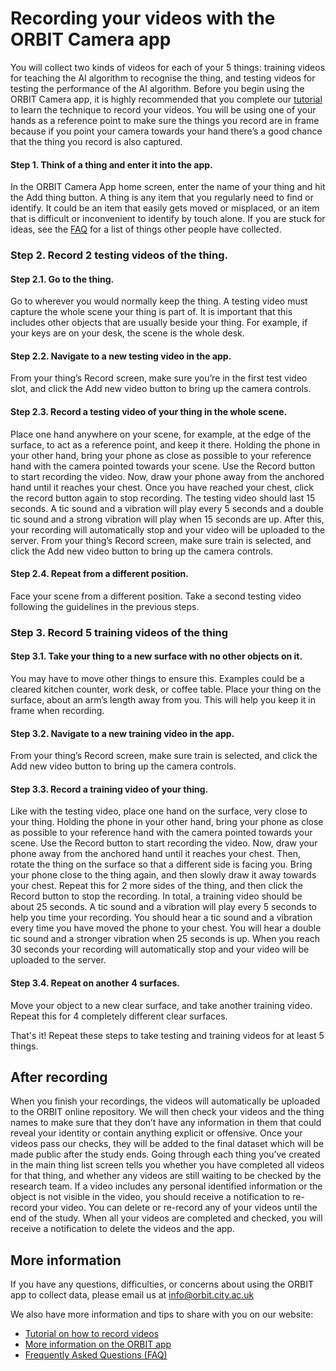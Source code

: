 # Recording your videos with the ORBIT Camera app

You will collect two kinds of videos for each of your 5 things: training videos for teaching the AI algorithm to recognise the thing, and testing videos for testing the performance of the AI algorithm. Before you begin using the ORBIT Camera app, it is highly recommended that you complete our [tutorial](https://orbit.city.ac.uk/phase-2-data-collection/#Tutorial
) to learn the technique to record your videos. You will be using one of your hands as a reference point to make sure the things you record are in frame because if you point your camera towards your hand there’s a good chance that the thing you record is also captured.  

#### Step 1. Think of a thing and enter it into the app.
In the ORBIT Camera App home screen, enter the name of your thing and hit the Add thing button. A thing is any item that you regularly need to find or identify. It could be an item that easily gets moved or misplaced, or an item that is difficult or inconvenient to identify by touch alone. If you are stuck for ideas, see the [FAQ](https://orbit.city.ac.uk/phase-2-data-collection/#FAQs
) for a list of things other people have collected. 

### Step 2. Record 2 testing videos of the thing.

#### Step 2.1. Go to the thing. 
Go to wherever you would normally keep the thing. A testing video must capture the whole scene your thing is part of. It is important that this includes other objects that are usually beside your thing. For example, if your keys are on your desk, the scene is the whole desk.

#### Step 2.2. Navigate to a new testing video in the app.
From your thing’s Record screen, make sure you’re in the first test video slot, and click the Add new video button to bring up the camera controls.  

#### Step 2.3. Record a testing video of your thing in the whole scene.
Place one hand anywhere on your scene, for example, at the edge of the surface, to act as a reference point, and keep it there. Holding the phone in your other hand, bring your phone as close as possible to your reference hand with the camera pointed towards your scene. Use the Record button to start recording the video. Now, draw your phone away from the anchored hand until it reaches your chest. Once you have reached your chest, click the record button again to stop recording. The testing video should last 15 seconds. A tic sound and a vibration will play every 5 seconds and a double tic sound and a strong vibration will play when 15 seconds are up. After this, your recording will automatically stop and your video will be uploaded to the server. From your thing’s Record screen, make sure train is selected, and click the Add new video button to bring up the camera controls. 

#### Step 2.4. Repeat from a different position.
Face your scene from a different position. Take a second testing video following the guidelines in the previous steps.

### Step 3. Record 5 training videos of the thing

#### Step 3.1. Take your thing to a new surface with no other objects on it.
You may have to move other things to ensure this. Examples could be a cleared kitchen counter, work desk, or coffee table. Place your thing on the surface, about an arm’s length away from you. This will help you keep it in frame when recording. 

#### Step 3.2. Navigate to a new training video in the app.
From your thing’s Record screen, make sure train is selected, and click the Add new video button to bring up the camera controls.

#### Step 3.3. Record a training video of your thing.
Like with the testing video, place one hand on the surface, very close to your thing. Holding the phone in your other hand, bring your phone as close as possible to your reference hand with the camera pointed towards your scene. Use the Record button to start recording the video. Now, draw your phone away from the anchored hand until it reaches your chest. Then, rotate the thing on the surface so that a different side is facing you. Bring your phone close to the thing again, and then slowly draw it away towards your chest. Repeat this for 2 more sides of the thing, and then click the Record button to stop the recording. In total, a training video should be about 25 seconds. A tic sound and a vibration will play every 5 seconds to help you time your recording. You should hear a tic sound and a vibration every time you have moved the phone to your chest. You will hear a double tic sound and a stronger vibration when 25 seconds is up. When you reach 30 seconds your recording will automatically stop and your video will be uploaded to the server. 

#### Step 3.4. Repeat on another 4 surfaces.
Move your object to a new clear surface, and take another training video. Repeat this for 4 completely different clear surfaces. 

That's it! Repeat these steps to take testing and training videos for at least 5 things.

## After recording
When you finish your recordings, the videos will automatically be uploaded to the ORBIT online repository. We will then check your videos and the thing names to make sure that they don’t have any information in them that could reveal your identity or contain anything explicit or offensive. Once your videos pass our checks, they will be added to the final dataset which will be made public after the study ends. Going through each thing you’ve created in the main thing list screen tells you whether you have completed all videos for that thing, and whether any videos are still waiting to be checked by the research team. If a video includes any personal identified information or the object is not visible in the video, you should receive a notification to re-record your video. You can delete or re-record any of your videos until the end of the study.  When all your videos are completed and checked, you will receive a notification to delete the videos and the app.    

## More information

If you have any questions, difficulties, or concerns about using the ORBIT app to collect data, please email us at info@orbit.city.ac.uk

We also have more information and tips to share with you on our website:

- [Tutorial on how to record videos](https://orbit.city.ac.uk/phase-2-data-collection/#Tutorial)
- [More information on the ORBIT app](https://orbit.city.ac.uk/phase-2-data-collection/#App)
- [Frequently Asked Questions (FAQ)](https://orbit.city.ac.uk/phase-2-data-collection/#FAQs) 
